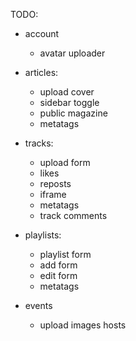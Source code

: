 TODO:

  + account
    + avatar uploader

  + articles: 
    + upload cover
    + sidebar toggle
    + public magazine
    + metatags
    
  + tracks: 
    + upload form
    + likes
    + reposts
    + iframe
    + metatags
    + track comments

  + playlists:
    + playlist form
    + add form
    + edit form
    + metatags

  + events
    + upload images hosts